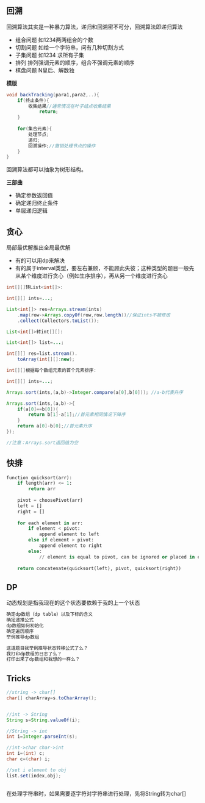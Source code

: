 ## 回溯

回溯算法其实是一种暴力算法，递归和回溯密不可分，回溯算法即递归算法

- 组合问题 如1234两两组合的个数
- 切割问题 如给一个字符串，问有几种切割方式
- 子集问题 如1234 求所有子集
- 排列 排列强调元素的顺序，组合不强调元素的顺序
- 棋盘问题 N皇后、解数独

**模版**

```java
void backTracking(para1,para2,..){
    if(终止条件){
        收集结果//通常情况在叶子结点收集结果
            return;
    }
    
    for(集合元素){
        处理节点;
        递归;
        回溯操作;//撤销处理节点的操作
    }
}
```

回溯算法都可以抽象为树形结构。

**三部曲**

- 确定参数返回值
- 确定递归终止条件
- 单层递归逻辑

## 贪心

局部最优解推出全局最优解

- 有的可以用dp来解决
- 有的属于interval类型，要左右兼顾，不能顾此失彼；这种类型的题目一般先从某个维度进行贪心（例如生序排序），再从另一个维度进行贪心

```java
int[][]转List<int[]>:

int[][] ints=...;

List<int[]> res=Arrays.stream(ints)
    .map(row->Arrays.copyOf(row,row.length))//保证ints不被修改
    .collect(Collectors.toList());
```

```java
List<int[]>转int[][]:

List<int[]> list=...;

int[][] res=list.stream().
    toArray(int[][]:new);
```

```java
int[][]根据每个数组元素的首个元素排序:

int[][] ints=...;

Arrays.sort(ints,(a,b)->Integer.compare(a[0],b[0])); //a-b代表升序

Arrays.sort(ints,(a,b)->{
    if(a[0]==b[0]){
        return b[1]-a[1];//首元素相同情况下降序
    }
    return a[0]-b[0];//首元素升序
});

//注意：Arrays.sort返回值为空
```



## 快排

```python
function quicksort(arr):
    if length(arr) <= 1:
        return arr
    
    pivot = choosePivot(arr)
    left = []
    right = []
    
    for each element in arr:
        if element < pivot:
            append element to left
        else if element > pivot:
            append element to right
        else:
            // element is equal to pivot, can be ignored or placed in either left or right
    
    return concatenate(quicksort(left), pivot, quicksort(right))

```

## DP

动态规划是指我现在的这个状态要依赖于我的上一个状态

```JAVA
确定dp数组（dp table）以及下标的含义
确定递推公式
dp数组如何初始化
确定遍历顺序
举例推导dp数组
```

```JAVA
这道题目我举例推导状态转移公式了么？
我打印dp数组的日志了么？
打印出来了dp数组和我想的一样么？
```













## Tricks

```java
//string -> char[]
char[] charArray=s.toCharArray();


//int -> String  
String s=String.valueOf(i);

//String -> int
int i=Integer.parseInt(s);

//int->char char->int
int i=(int) c;
char c=(char) i;

//set i element to obj
list.set(index,obj);



```

在处理字符串时，如果需要逐字符对字符串进行处理，先将String转为char[]
